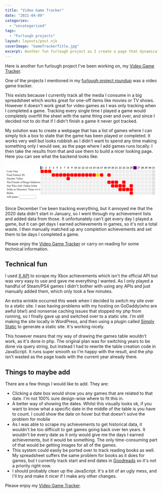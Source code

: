 ```yaml
---
title: "Video Game Tracker"
date: "2021-04-09"
categories: 
  - "uncategorised"
tags: 
  - "Furlough projects"
layout: layouts/post.njk
coverImage: "GameTrackerTitle.jpg"
excerpt: Another fun furlough project as I create a page that dynamically display the dates I played and completed video games. Very useful!
---
```


Here is another fun furlough project I've been working on, my [Video Game Tracker](http://192.168.1.148/wordpress/video-game-tracker/).

One of the projects I mentioned in my [furlough project roundup](http://192.168.1.148/wordpress/2021/03/27/furlough-funtimes/) was a video game tracker.

This exists because I currently track all the media I consume in a big spreadsheet which works great for one-off items like movies or TV shows. However it doesn't work great for video games as I was only tracking when I completed a game. Tracking every single time I played a game would completely overfill the sheet with the same thing over and over, and since I decided not to do that if I didn't finish a game it never got tracked.

My solution was to create a webpage that has a list of games where I can simply tick a box to state that the game has been played or completed. It works very well but looks rubbish as I didn't want to spend any time making something only I would see, as the page where I add games runs locally. I then take the results from that and use them to build a nicer looking page. Here you can see what the backend looks like:

![A screenshot of the backend of my video game tracker](images/gametracker.png "I can click a square next to a game for the corresponding date, and it adds it to the list")

Since December I've been tracking everything, but it annoyed me that the 2020 data didn't start in January, so I went through my achievement lists and added data from those. It unfortunately can't get every day I played a game, but it can get days I earned achievements in games, so it's not a total waste. I then manually matched up any completion achievements and set them to be days I completed a game.

Please enjoy the [Video Game Tracker](http://192.168.1.148/wordpress/video-game-tracker/) or carry on reading for some technical information.

## Technical fun

I used [X API](https://xapi.us/) to scrape my Xbox achievements which isn't the official API but was very easy to use and gave me everything I wanted. As I only played a handful of Steam/PS4 games I didn't bother with using any APIs and just manually added them, which only took a few minutes.

An extra wrinkle occurred this week when I decided to switch my site over to a static site. I was having problems with my hosting on GoDaddy(who are awful btw!) and nonsense caching issues that stopped my php from running, so I finally gave up and switched over to a static site. I'm still making the site locally in WordPress, and then using a plugin called [Simply Static](https://wordpress.org/plugins/simply-static/) to generate a static site. It's working nicely.

This however means that my way of drawing the games table wouldn't work, as it's done in php. The original plan was for switching years to be done via query string, but instead I had to rewrite the table creation code in JavaScript. It runs super smooth so I'm happy with the result, and the php isn't wasted as the page loads with the current year already there.

## Things to maybe add

There are a few things I would like to add. They are:

- Clicking a date box would show you any games that are related to that date. I'm not 100% sure design-wise where to fit this in.
- A better way of showing the dates. Whilst this visually looks ok, if you want to know what a specific date in the middle of the table is you have to count. I could show the date on hover but that doesn't solve the problem for mobile
- As I was able to scrape my achievements to get historical data, it wouldn't be too difficult to get games going back over ten years. It wouldn't be every date as it only would give me the days I earned achievements, but it would be something. The only time-consuming part of that would be getting images for all of the games.
- This system could easily be ported over to track reading books as well. My spreadsheet suffers the same problem for books as it does for games, but I currently track start and end dates in [Goodreads](https://www.goodreads.com/) so it's not a priority right now.
- I should probably clean up the JavaScript. It's a bit of an ugly mess, and I'll try and make it nicer if I make any other changes.

Please enjoy my [Video Game Tracker](http://192.168.1.148/wordpress/video-game-tracker/).
